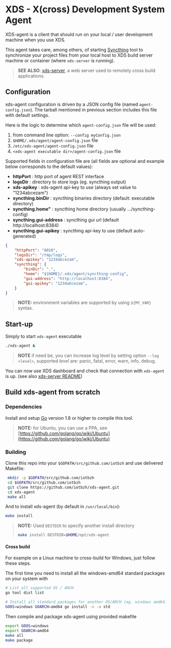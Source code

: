 # XDS - X(cross) Development System Agent

XDS-agent is a client that should run on your local / user development machine when you use XDS.

This agent takes care, among others, of starting [Syncthing](https://syncthing.net/)
tool to synchronize your project files from your local host to XDS build server
machine or container (where `xds-server` is running).

> **SEE ALSO**: [xds-server](https://github.com/iotbzh/xds-server), a web server
used to remotely cross build applications.

## Configuration

xds-agent configuration is driven by a JSON config file (named `agent-config.json`).
The tarball mentioned in previous section includes this file with default settings.

Here is the logic to determine which `agent-config.json` file will be used:

1. from command line option: `--config myConfig.json`
1. `$HOME/.xds/agent/agent-config.json` file
1. `/etc/xds-agent/agent-config.json` file
1. `<xds-agent executable dir>/agent-config.json` file

Supported fields in configuration file are (all fields are optional and example
below corresponds to the default values):

- **httpPort** : http port of agent REST interface
- **logsDir**  : directory to store logs (eg. syncthing output)
- **xds-apikey** : xds-agent api-key to use (always set value to "1234abcezam")
- **syncthing.binDir** : syncthing binaries directory (default: executable directory)
- **syncthing.home"** : syncthing home directory (usually .../syncthing-config)
- **syncthing.gui-address** : syncthing gui url (default http://localhost:8384)
- **syncthing.gui-apikey** : syncthing api-key to use (default auto-generated)

```json
{
    "httpPort": "8010",
    "logsDir": "/tmp/logs",
    "xds-apikey": "1234abcezam",
    "syncthing": {
        "binDir": ".",
        "home": "${HOME}/.xds/agent/syncthing-config",
        "gui-address": "http://localhost:8384",
        "gui-apikey": "1234abcezam",
    }
}
```

>**NOTE:** environment variables are supported by using `${MY_VAR}` syntax.

## Start-up

Simply to start `xds-agent` executable

```bash
./xds-agent &
```

>**NOTE** if need be, you can increase log level by setting option
`--log <level>`, supported *level* are: panic, fatal, error, warn, info, debug.

You can now use XDS dashboard and check that connection with `xds-agent` is up.
(see also [xds-server README](https://github.com/iotbzh/xds-server/blob/master/README.md#xds-dashboard))

## Build xds-agent from scratch

### Dependencies

Install and setup [Go](https://golang.org/doc/install) version 1.8 or
higher to compile this tool.

>**NOTE:** for Ubuntu, you can use a PPA, see [https://github.com/golang/go/wiki/Ubuntu](https://github.com/golang/go/wiki/Ubuntu)

### Building

Clone this repo into your `$GOPATH/src/github.com/iotbzh` and use delivered Makefile:

```bash
 mkdir -p $GOPATH/src/github.com/iotbzh
 cd $GOPATH/src/github.com/iotbzh
 git clone https://github.com/iotbzh/xds-agent.git
 cd xds-agent
 make all
```

And to install xds-agent (by default in `/usr/local/bin`):

```bash
make install
```

>**NOTE:** Used `DESTDIR` to specify another install directory
>```bash
>make install DESTDIR=$HOME/opt/xds-agent
>```

#### Cross build

For example on a Linux machine to cross-build for Windows, just follow these steps.

The first time you need to install all the windows-amd64 standard packages on
your system with

```bash
# List all supported OS / ARCH
go tool dist list

# Install all standard packages for another OS/ARCH (eg. windows amd64)
GOOS=windows GOARCH=amd64 go install -v -a std
```

Then compile and package xds-agent using provided makefile

```bash
export GOOS=windows
export GOARCH=amd64
make all
make package
```
